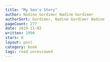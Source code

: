```yaml
---
title: "My Son's Story"
author: Nadine Gordimer Nadine Gordimer
authorSort: Gordimer, Nadine Gordimer Nadine
pageCount: 277
date: 2019-11-02
written: 1990
stars: 0
layout: post
category: book
tags: read unreviewed
---
```

